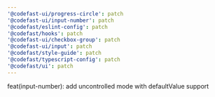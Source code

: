 ```yaml
---
'@codefast-ui/progress-circle': patch
'@codefast-ui/input-number': patch
'@codefast/eslint-config': patch
'@codefast/hooks': patch
'@codefast-ui/checkbox-group': patch
'@codefast-ui/input': patch
'@codefast/style-guide': patch
'@codefast/typescript-config': patch
'@codefast/ui': patch
---
```


feat(input-number): add uncontrolled mode with defaultValue support
